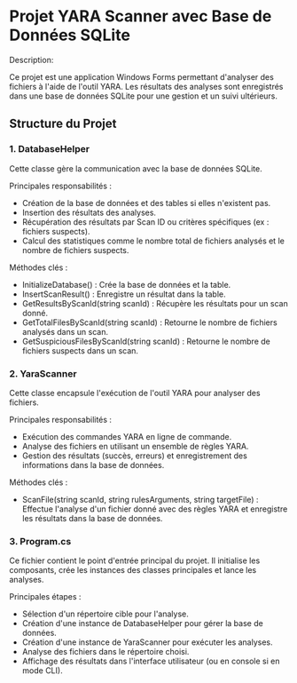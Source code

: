 # Projet YARA Scanner avec Base de Données SQLite
Description: 

Ce projet est une application Windows Forms permettant d'analyser des fichiers à l'aide de l'outil YARA. Les résultats des analyses sont enregistrés dans une base de données SQLite pour une gestion et un suivi ultérieurs.

## Structure du Projet
### 1. DatabaseHelper

Cette classe gère la communication avec la base de données SQLite.

Principales responsabilités :

- Création de la base de données et des tables si elles n'existent pas.  
- Insertion des résultats des analyses.  
- Récupération des résultats par Scan ID ou critères spécifiques (ex : fichiers suspects).  
- Calcul des statistiques comme le nombre total de fichiers analysés et le nombre de fichiers suspects.  

Méthodes clés :

- InitializeDatabase() : Crée la base de données et la table.  
- InsertScanResult() : Enregistre un résultat dans la table.  
- GetResultsByScanId(string scanId) : Récupère les résultats pour un scan donné.  
- GetTotalFilesByScanId(string scanId) : Retourne le nombre de fichiers analysés dans un scan.  
- GetSuspiciousFilesByScanId(string scanId) : Retourne le nombre de fichiers suspects dans un scan.  

### 2. YaraScanner

Cette classe encapsule l'exécution de l'outil YARA pour analyser des fichiers.

Principales responsabilités :

- Exécution des commandes YARA en ligne de commande.  
- Analyse des fichiers en utilisant un ensemble de règles YARA.   
- Gestion des résultats (succès, erreurs) et enregistrement des informations dans la base de données.  

Méthodes clés :

- ScanFile(string scanId, string rulesArguments, string targetFile) : Effectue l'analyse d'un fichier donné avec des règles YARA et enregistre les résultats dans la base de données.  

### 3. Program.cs

Ce fichier contient le point d'entrée principal du projet. Il initialise les composants, crée les instances des classes principales et lance les analyses.  

Principales étapes :  
- Sélection d'un répertoire cible pour l'analyse.  
- Création d'une instance de DatabaseHelper pour gérer la base de données.  
- Création d'une instance de YaraScanner pour exécuter les analyses.  
- Analyse des fichiers dans le répertoire choisi.  
- Affichage des résultats dans l'interface utilisateur (ou en console si en mode CLI).  
